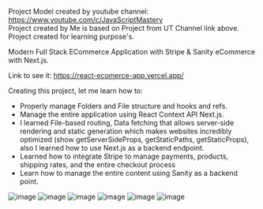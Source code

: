 Project Model created by youtube channel: https://www.youtube.com/c/JavaScriptMastery <br>
Project created by Me is based on Project from UT Channel link above. <br>
Project created for learning purpose's.

Modern Full Stack ECommerce Application with Stripe & Sanity eCommerce with Next.js.

Link to see it: https://react-ecomerce-app.vercel.app/

Creating this project, let me learn how to:

- Properly manage Folders and File structure and hooks and refs.
- Manage the entire application using React Context API Next.js. 
- I learned File-based routing, Data fetching that allows server-side rendering and static generation which makes websites incredibly optimized (show getServerSideProps, getStaticPaths, getStaticProps), also I learned how to use Next.js as a backend endpoint.
- Learned how to integrate Stripe to manage payments, products, shipping rates, and the entire checkout process
- Learn how to manage the entire content using Sanity as a backend point.

![image](https://user-images.githubusercontent.com/93492863/188816854-a0da0843-3224-484b-bec1-62a0f82c32fa.png)
![image](https://user-images.githubusercontent.com/93492863/188816913-19e98c36-e13e-4420-a68c-7f44d7ee450b.png)
![image](https://user-images.githubusercontent.com/93492863/188816957-cbd86e5c-f493-4ed8-a9ca-615e0c5122f8.png)
![image](https://user-images.githubusercontent.com/93492863/188816999-258fd4f9-63eb-4358-b17b-4928be851ab6.png)
![image](https://user-images.githubusercontent.com/93492863/188817043-b45e5d5c-6574-479b-a9f5-bac0f9208107.png)
![image](https://user-images.githubusercontent.com/93492863/188817075-4dd1d587-d38e-457d-982d-a7697e891e12.png)
